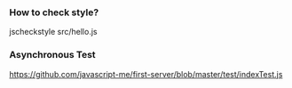 
### How to check style?

jscheckstyle src/hello.js

### Asynchronous Test

https://github.com/javascript-me/first-server/blob/master/test/indexTest.js

